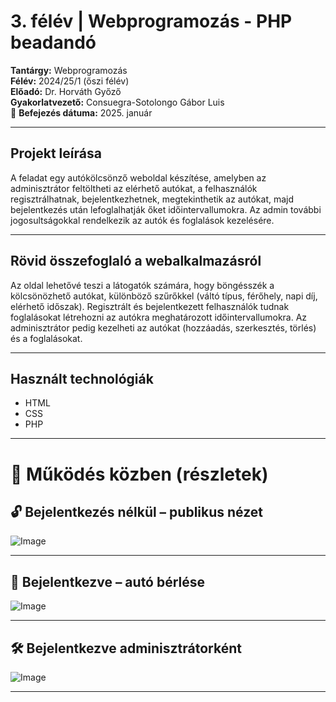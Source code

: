 
# 3. félév | Webprogramozás - PHP beadandó

**Tantárgy:** Webprogramozás  
**Félév:** 2024/25/1 (őszi félév)  
**Előadó:** Dr. Horváth Győző  
**Gyakorlatvezető:** Consuegra-Sotolongo Gábor Luis  
📅 **Befejezés dátuma:** 2025. január

---

## Projekt leírása

A feladat egy autókölcsönző weboldal készítése, amelyben az adminisztrátor feltöltheti az elérhető autókat, a felhasználók regisztrálhatnak, bejelentkezhetnek, megtekinthetik az autókat, majd bejelentkezés után lefoglalhatják őket időintervallumokra. Az admin további jogosultságokkal rendelkezik az autók és foglalások kezelésére.

---

## Rövid összefoglaló a webalkalmazásról

Az oldal lehetővé teszi a látogatók számára, hogy böngésszék a kölcsönözhető autókat, különböző szűrőkkel (váltó típus, férőhely, napi díj, elérhető időszak). Regisztrált és bejelentkezett felhasználók tudnak foglalásokat létrehozni az autókra meghatározott időintervallumokra. Az adminisztrátor pedig kezelheti az autókat (hozzáadás, szerkesztés, törlés) és a foglalásokat.

---

## Használt technológiák

- HTML
- CSS
- PHP 

---

# 🎥 Működés közben (részletek)

## 🔓 Bejelentkezés nélkül – publikus nézet
![Image](https://github.com/user-attachments/assets/09453b0c-2766-42f6-ad76-cdae68d21d53)

---

## 🚗 Bejelentkezve – autó bérlése
![Image](https://github.com/user-attachments/assets/468b0e54-9633-4659-bda5-e87ed32ab1df)

---

## 🛠️ Bejelentkezve adminisztrátorként
![Image](https://github.com/user-attachments/assets/dd01d1f6-bb0e-4f8d-9832-20915b663aad)

---

